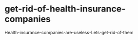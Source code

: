 # get-rid-of-health-insurance-companies
Health-insurance-companies-are-useless-Lets-get-rid-of-them
